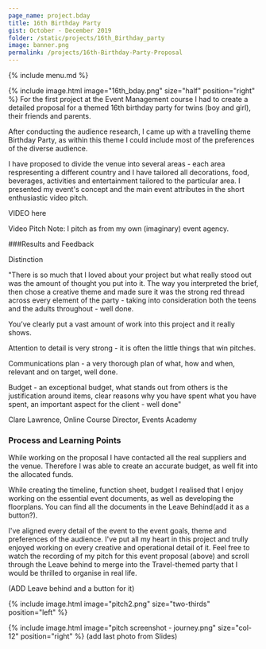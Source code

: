 ```yaml
---
page_name: project.bday
title: 16th Birthday Party
gist: October - December 2019
folder: /static/projects/16th_Birthday_party
image: banner.png
permalink: /projects/16th-Birthday-Party-Proposal
---
```


{% include menu.md %}

{% 
include image.html 
    image="16th_bday.png" 
    size="half" 
    position="right" 
%}
For the first project at the Event Management course I had to create a detailed proposal for a themed 16th birthday party for twins (boy and girl), their friends and parents.

After conducting the audience research, I came up with a travelling theme Birthday Party, as within this theme I could include most of the preferences of the diverse audience.

I have proposed to divide the venue into several areas - each area respresenting a different country and I have tailored all decorations, food, beverages, activities and entertainment tailored to the particular area. I presented my event's concept and the main event attributes in the short enthusiastic video pitch.

VIDEO here

Video Pitch
Note: I pitch as from my own (imaginary) event agency.


###Results and Feedback

Distinction


"There is so much that I loved about your project but what really stood out was the amount of thought you put into it. The way you interpreted the brief, then chose a creative theme and made sure it was the strong red thread across every element of the party - taking into consideration both the teens and the adults throughout - well done.

You’ve clearly put a vast amount of work into this project and it really shows.

Attention to detail is very strong - it is often the little things that win pitches.

Communications plan - a very thorough plan of what, how and when, relevant and on target, well done.

Budget - an exceptional budget, what stands out from others is the justification around items, clear reasons why you have spent what you have spent, an important aspect for the client - well done"

Clare Lawrence, Online Course Director, Events Academy

### Process and Learning Points

While working on the proposal I have contacted all the real suppliers and the venue. Therefore I was able to create an accurate budget, as well fit into the allocated funds.

While creating the timeline, function sheet, budget I realised that I enjoy working on the essential event documents, as well as developing the floorplans. You can find all the documents in the Leave Behind(add it as a button?).

I've aligned every detail of the event to the event goals, theme and preferences of the audience. I've put all my heart in this project and trully enjoyed working on every creative and operational detail of it.
Feel free to watch the recording of my pitch for this event proposal (above) and scroll through the Leave behind to merge into the Travel-themed party that I would be thrilled to organise in real life.

(ADD Leave behind and a button for it)

{% 
include image.html 
    image="pitch2.png" 
    size="two-thirds" 
    position="left" 
%}

{% include image.html 
    image="pitch screenshot - journey.png" 
    size="col-12" 
    position="right" 
%}
(add last photo from Slides)

